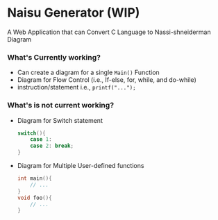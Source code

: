 # Naisu Generator (WIP)

A Web Application that can Convert C Language to Nassi-shneiderman Diagram

### What's Currently working?

- Can create a diagram for a single `Main()` Function
- Diagram for Flow Control (i.e., If-else, for, while, and do-while)
- instruction/statement i.e., `printf("...");`

### What's is not current working?

- Diagram for Switch statement
  ```C
  switch(){
      case 1:
      case 2: break;
  }
  ```
- Diagram for Multiple User-defined functions
  ```C
  int main(){
      // ...
  }
  void foo(){
      // ...
  }
  ```
